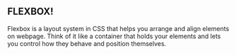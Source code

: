 ## FLEXBOX!
Flexbox is a layout system in CSS that helps you arrange and align elements on webpage.
Think of it like a container that holds your elements and lets you control how they behave and position themselves.
